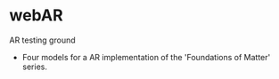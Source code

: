 # webAR
AR testing ground

- Four models for a AR implementation of the 'Foundations of Matter' series.
